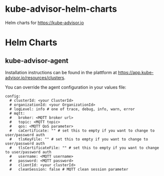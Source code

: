 # kube-advisor-helm-charts
Helm charts for https://kube-advisor.io

# Helm Charts

## kube-advisor-agent

Installation instructions can be found in the plattform at https://app.kube-advisor.io/resources/clusters.

You can override the agent configuration in your values file:

```
config:
  # clusterId: <your ClusterId>
  # organizationId: <your OrganizationId>
  # logLevel: info # one of trace, debug, info, warn, error
  # mqtt:
  #   broker: <MQTT broker url>
  #   topic: <MQTT topic>
  #   qos: <MQTT QoS parameter>
  #   caCertificate: "" # set this to empty if you want to change to user/password auth
  #   tlsKeyFile: "" # set this to empty if you want to change to user/password auth
  #   tlsCertificateFile: "" # set this to empty if you want to change to user/password auth
  #   username: <MQTT username>
  #   password: <MQTT password>
  #   clientId: <your clusterId>
  #   cleanSession: false # MQTT clean session parameter 
```